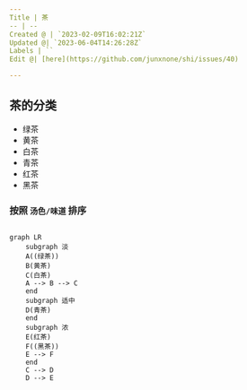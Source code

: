 ```yaml
---
Title | 茶
-- | --
Created @ | `2023-02-09T16:02:21Z`
Updated @| `2023-06-04T14:26:28Z`
Labels | ``
Edit @| [here](https://github.com/junxnone/shi/issues/40)

---
```

## 茶的分类
- 绿茶
- 黄茶
- 白茶
- 青茶
- 红茶
- 黑茶


### 按照 `汤色/味道` 排序

```mermaid

graph LR
    subgraph 淡
    A((绿茶))
    B(黄茶)
    C(白茶)
    A --> B --> C
    end
    subgraph 适中
    D(青茶)
    end
    subgraph 浓
    E(红茶)
    F((黑茶))
    E --> F
    end
    C --> D
    D --> E
```


